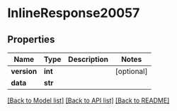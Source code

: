 # InlineResponse20057

## Properties
Name | Type | Description | Notes
------------ | ------------- | ------------- | -------------
**version** | **int** |  | [optional] 
**data** | **str** |  | 

[[Back to Model list]](../README.md#documentation-for-models) [[Back to API list]](../README.md#documentation-for-api-endpoints) [[Back to README]](../README.md)

